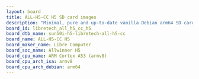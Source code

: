 ```yaml
---
layout: board
title: ALL-H5-CC H5 SD card images
description: "Minimal, pure and up-to-date vanilla Debian arm64 SD card images for ALL-H5-CC H5 by Libre Computer, SoC: Allwinner H5, CPU ISA: armv8"
board_id: libretech_all_h5_cc_h5
board_dtb_name: sun50i-h5-libretech-all-h5-cc
board_name: ALL-H5-CC H5
board_maker_name: Libre Computer
board_soc_name: Allwinner H5
board_cpu_name: ARM Cortex A53 (armv8)
board_cpu_arch_isa: armv8
board_cpu_arch_debian: arm64
---
```

